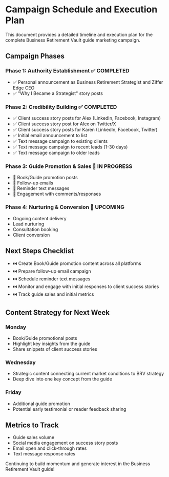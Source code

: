 # Campaign Schedule and Execution Plan

This document provides a detailed timeline and execution plan for the complete Business Retirement Vault guide marketing campaign.

## Campaign Phases

### Phase 1: Authority Establishment ✅ COMPLETED
- ✅ Personal announcement as Business Retirement Strategist and Ziffer Edge CEO
- ✅ "Why I Became a Strategist" story posts

### Phase 2: Credibility Building ✅ COMPLETED
- ✅ Client success story posts for Alex (LinkedIn, Facebook, Instagram)
- ✅ Client success story post for Alex on Twitter/X
- ✅ Client success story posts for Karen (LinkedIn, Facebook, Twitter)
- ✅ Initial email announcement to list
- ✅ Text message campaign to existing clients
- ✅ Text message campaign to recent leads (1-30 days)
- ✅ Text message campaign to older leads

### Phase 3: Guide Promotion & Sales 🔄 IN PROGRESS
- 🔄 Book/Guide promotion posts
- 🔄 Follow-up emails
- 🔄 Reminder text messages
- 🔄 Engagement with comments/responses

### Phase 4: Nurturing & Conversion 📅 UPCOMING
- Ongoing content delivery
- Lead nurturing
- Consultation booking
- Client conversion

## Next Steps Checklist

- ⏭️ Create Book/Guide promotion content across all platforms
- ⏭️ Prepare follow-up email campaign 
- ⏭️ Schedule reminder text messages
- ⏭️ Monitor and engage with initial responses to client success stories
- ⏭️ Track guide sales and initial metrics

## Content Strategy for Next Week

### Monday
- Book/Guide promotional posts
- Highlight key insights from the guide
- Share snippets of client success stories

### Wednesday
- Strategic content connecting current market conditions to BRV strategy
- Deep dive into one key concept from the guide

### Friday
- Additional guide promotion
- Potential early testimonial or reader feedback sharing

## Metrics to Track
- Guide sales volume
- Social media engagement on success story posts
- Email open and click-through rates
- Text message response rates

Continuing to build momentum and generate interest in the Business Retirement Vault guide!